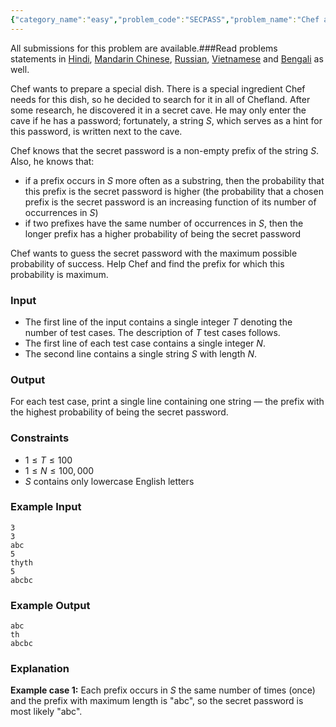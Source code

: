 ```yaml
---
{"category_name":"easy","problem_code":"SECPASS","problem_name":"Chef and Secret Password","languages_supported":{"0":"C","1":"CPP14","2":"JAVA","3":"PYTH","4":"PYTH 3.6","5":"PYPY","6":"CS2","7":"PAS fpc","8":"PAS gpc","9":"RUBY","10":"PHP","11":"GO","12":"NODEJS","13":"HASK","14":"rust","15":"SCALA","16":"swift","17":"D","18":"PERL","19":"FORT","20":"WSPC","21":"ADA","22":"CAML","23":"ICK","24":"BF","25":"ASM","26":"CLPS","27":"PRLG","28":"ICON","29":"SCM qobi","30":"PIKE","31":"ST","32":"NICE","33":"LUA","34":"BASH","35":"NEM","36":"LISP sbcl","37":"LISP clisp","38":"SCM guile","39":"JS","40":"ERL","41":"TCL","42":"kotlin","43":"PERL6","44":"TEXT","45":"SCM chicken","46":"PYP3","47":"CLOJ","48":"COB","49":"FS"},"max_timelimit":1,"source_sizelimit":50000,"problem_author":"shivamgor498","problem_tester":null,"date_added":"14-02-2019","tags":{"0":"cook103","1":"easy","2":"shivamgor498"},"editorial_url":"https://discuss.codechef.com/problems/SECPASS","time":{"view_start_date":1550428202,"submit_start_date":1550428202,"visible_start_date":1550428202,"end_date":1735669800},"is_direct_submittable":false,"layout":"problem"}
---
```

<span class="solution-visible-txt">All submissions for this problem are available.</span>###Read problems statements in [Hindi](http://www.codechef.com/download/translated/COOK103/hindi/SECPASS.pdf), [Mandarin Chinese](http://www.codechef.com/download/translated/COOK103/mandarin/SECPASS.pdf), [Russian](http://www.codechef.com/download/translated/COOK103/russian/SECPASS.pdf), [Vietnamese](http://www.codechef.com/download/translated/COOK103/vietnamese/SECPASS.pdf) and [Bengali](http://www.codechef.com/download/translated/COOK103/bengali/SECPASS.pdf) as well.

Chef wants to prepare a special dish. There is a special ingredient Chef needs for this dish, so he decided to search for it in all of Chefland. After some research, he discovered it in a secret cave. He may only enter the cave if he has a password; fortunately, a string $S$, which serves as a hint for this password, is written next to the cave.

Chef knows that the secret password is a non-empty prefix of the string $S$. Also, he knows that:
- if a prefix occurs in $S$ more often as a substring, then the probability that this prefix is the secret password is higher (the probability that a chosen prefix is the secret password is an increasing function of its number of occurrences in $S$)
- if two prefixes have the same number of occurrences in $S$, then the longer prefix has a higher probability of being the secret password

Chef wants to guess the secret password with the maximum possible probability of success. Help Chef and find the prefix for which this probability is maximum.

### Input
- The first line of the input contains a single integer $T$ denoting the number of test cases. The description of $T$ test cases follows.
- The first line of each test case contains a single integer $N$.
- The second line contains a single string $S$ with length $N$.

### Output
For each test case, print a single line containing one string — the prefix with the highest probability of being the secret password.

### Constraints
- $1 \le T \le 100$
- $1 \le N \le 100,000$
- $S$ contains only lowercase English letters

### Example Input
```
3
3
abc
5
thyth
5
abcbc
```

### Example Output
```
abc
th
abcbc
```

### Explanation
**Example case 1:** Each prefix occurs in $S$ the same number of times (once) and the prefix with maximum length is "abc", so the secret password is most likely "abc".
